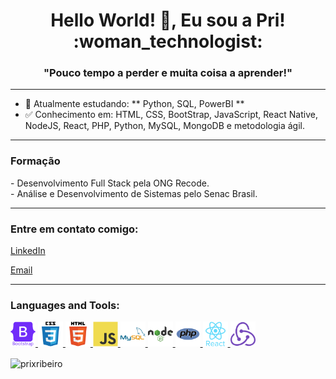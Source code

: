 <h1 align="center">Hello World! 👋, Eu sou a Pri! :woman_technologist: </h1>
<h3 align="center"> "Pouco tempo a perder e muita coisa a aprender!" </h3>
<hr />

- 🌱 Atualmente estudando: ** Python, SQL, PowerBI **
- ✅ Conhecimento em: HTML, CSS, BootStrap, JavaScript, React Native, NodeJS, React, PHP, Python, MySQL, MongoDB e metodologia ágil.
 <hr />
 
<h3> Formação </h3>
- Desenvolvimento Full Stack pela ONG Recode. <br />
- Análise e Desenvolvimento de Sistemas pelo Senac Brasil.

<hr />

<h3 align="left">Entre em contato comigo:</h3>
<p align="left">
<a href="https://www.linkedin.com/in/priscila-ribeiro-998412189/" target="blank">LinkedIn</a>
</p>
<a href="priscila.sribeiro@yahoo.com.br" align="left"> Email  </a>

<hr />
<h3 align="left">Languages and Tools:</h3>
<p align="left"> <a href="https://getbootstrap.com" target="_blank"> <img src="https://raw.githubusercontent.com/devicons/devicon/master/icons/bootstrap/bootstrap-plain-wordmark.svg" alt="bootstrap" width="40" height="40"/> </a> <a href="https://www.w3schools.com/css/" target="_blank"> <img src="https://raw.githubusercontent.com/devicons/devicon/master/icons/css3/css3-original-wordmark.svg" alt="css3" width="40" height="40"/> </a> <a href="https://www.w3.org/html/" target="_blank"> <img src="https://raw.githubusercontent.com/devicons/devicon/master/icons/html5/html5-original-wordmark.svg" alt="html5" width="40" height="40"/> </a> <a href="https://developer.mozilla.org/en-US/docs/Web/JavaScript" target="_blank"> <img src="https://raw.githubusercontent.com/devicons/devicon/master/icons/javascript/javascript-original.svg" alt="javascript" width="40" height="40"/> </a> <a href="https://www.mysql.com/" target="_blank"> <img src="https://raw.githubusercontent.com/devicons/devicon/master/icons/mysql/mysql-original-wordmark.svg" alt="mysql" width="40" height="40"/> </a> <a href="https://nodejs.org" target="_blank"> <img src="https://raw.githubusercontent.com/devicons/devicon/master/icons/nodejs/nodejs-original-wordmark.svg" alt="nodejs" width="40" height="40"/> </a> <a href="https://www.php.net" target="_blank"> <img src="https://raw.githubusercontent.com/devicons/devicon/master/icons/php/php-original.svg" alt="php" width="40" height="40"/> </a> <a href="https://reactjs.org/" target="_blank"> <img src="https://raw.githubusercontent.com/devicons/devicon/master/icons/react/react-original-wordmark.svg" alt="react" width="40" height="40"/> </a> <a href="https://redux.js.org" target="_blank"> <img src="https://raw.githubusercontent.com/devicons/devicon/master/icons/redux/redux-original.svg" alt="redux" width="40" height="40"/> </a> </p>

<p><img align="center" src="https://github-readme-stats.vercel.app/api/top-langs?username=prixribeiro&show_icons=true&locale=en&layout=compact" alt="prixribeiro" /></p>

